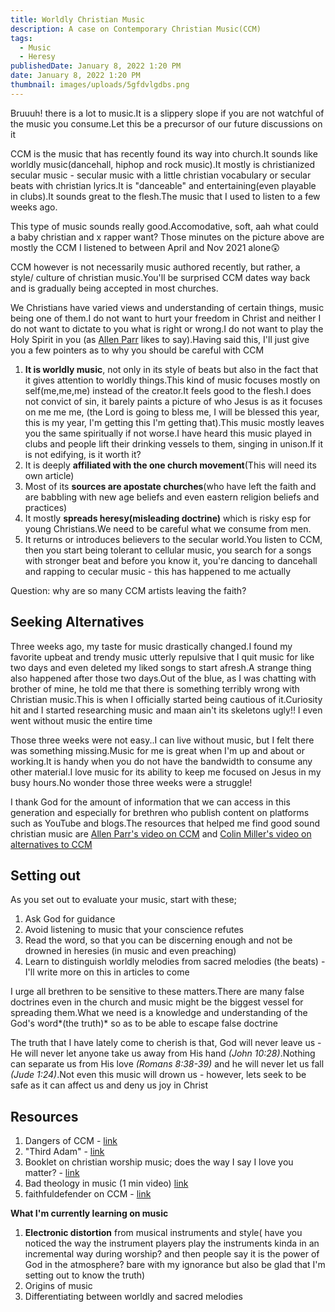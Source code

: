 ```yaml
---
title: Worldly Christian Music
description: A case on Contemporary Christian Music(CCM)
tags:
  - Music
  - Heresy
publishedDate: January 8, 2022 1:20 PM
date: January 8, 2022 1:20 PM
thumbnail: images/uploads/5gfdvlgdbs.png
---
```

Bruuuh! there is a lot to music.It is a slippery slope if you are not watchful of the music you consume.Let this be a precursor of our future discussions on it

CCM is the music that has recently found its way into church.It sounds like worldly music(dancehall, hiphop and rock music).It mostly is christianized  secular music - secular music with a little christian vocabulary or secular beats with christian lyrics.It is "danceable" and entertaining(even playable in clubs).It sounds great to the flesh.The music that I used to listen to a few weeks ago.

This type of music sounds really good.Accomodative, soft, aah what could a baby christian and x rapper want? Those minutes on the picture above are mostly the CCM  I listened to between April and Nov 2021 alone😲

CCM  however is not necessarily music authored recently, but rather, a style/ culture of christian music.You'll be surprised CCM dates way back and is  gradually being accepted in most churches.

We Christians have varied views and understanding of certain things, music being one of them.I do not want to hurt your freedom in Christ and neither I do not want to dictate to you what is right or wrong.I do not want to play the Holy Spirit in you (as [Allen Parr](https://www.youtube.com/user/thebeatagp) likes to say).Having said this, I'll just give you a few pointers as to why you should be careful with CCM

1. **It is worldly music**, not only in its style of beats but also in the fact that it gives attention to worldly things.This kind of music focuses mostly on self(me,me,me) instead of the creator.It feels good to the flesh.I does not convict of sin, it barely  paints a picture of who Jesus is as it focuses on me me me, (the Lord is going to bless me, I will be blessed this year, this is my year, I'm getting this I'm getting that).This music mostly leaves you the same spiritually if not worse.I have heard this music played in clubs and people lift their drinking vessels to them, singing in unison.If it is not edifying, is it worth it?
2. It is deeply **affiliated with the one church movement**(This will need its own article)
3. Most of its **sources are apostate churches**(who have left the faith and are babbling with new age beliefs and even eastern religion beliefs and practices)
4. It mostly **spreads heresy(misleading doctrine)** which is risky esp for young Christians.We need to be careful what we consume from men.
5. It returns or introduces believers to the secular world.You listen to CCM, then you start being tolerant to cellular music, you search for a songs with stronger beat and before you know it, you're dancing to dancehall and rapping to cecular music -  this has happened to me actually

Question: why are so many CCM artists leaving the faith?

## Seeking Alternatives

Three weeks ago, my taste for music drastically changed.I found my favorite upbeat and trendy music utterly repulsive that I quit music for like two days and  even deleted my liked songs to start afresh.A strange thing also happened after those two days.Out of the blue, as I was chatting with brother of mine,  he told me that there is something terribly wrong with Christian music.This is when I officially started being cautious of it.Curiosity hit and I started researching music and maan ain't its skeletons ugly!! I even went without music the entire time

Those three weeks were not easy..I can live without music, but I felt there was something missing.Music for me is great when I'm up and about or working.It is handy when you do not have the bandwidth to consume any other material.I love music for its ability to keep me focused on Jesus in my busy hours.No wonder those three weeks were a struggle!

I thank God for the amount of information that we can access in this generation and especially for brethren who publish content on platforms such as YouTube and blogs.The resources that helped me find good sound christian music are [Allen Parr's video on CCM](https://www.youtube.com/watch?v=wi4RADE4zL0) and [Colin Miller's video on alternatives to CCM](https://www.youtube.com/watch?v=iI1ZApuG2Io)

## Setting out

As you set out to evaluate your music, start with these;

1. Ask God for guidance
2. Avoid listening to music that your conscience refutes
3. Read the word, so that you can be discerning enough and not be drowned in heresies (in music and even preaching)
4. Learn to distinguish worldly melodies from sacred melodies (the beats) - I'll write more on this in articles to come

I urge all brethren to be sensitive to these matters.There are many false doctrines even in the church and music might be the biggest vessel for spreading them.What we need is a knowledge and understanding of the God's word*(the truth)* so as to be able to escape false doctrine

The truth that I have lately come to cherish is that, God will never leave us - He will never let anyone take us away from His hand *(John 10:28)*.Nothing can separate us from His love *(Romans 8:38-39)* and he will never let us fall *(Jude 1:24)*.Not even this music will drown us  - however, lets seek to be safe as it can affect us  and deny us joy in Christ

## Resources

1. Dangers of CCM - [link](https://www.youtube.com/playlist?list=PLfiFUjkQFWzd8Nv3dSsezYviSvEHb1r2e)
2. "Third Adam" - [link](https://www.youtube.com/watch?v=pc7C0ZxDWUA&list=PLYltRndgBlAu-bP_2dLU24Ag-3SkrBHTe&index=4)
3. Booklet on christian worship music; does the way I say I love you matter? - [link](http://www.e-hope4all.info/media-eng/MusicAndWorshipWeb.pdf)
4. Bad theology in music (1 min video) [link](https://youtu.be/VAw_TQx-7rM)
5. faithfuldefender on CCM - [link](https://www.youtube.com/watch?v=BYX3N50Pj7w)

**What I'm currently learning on music**

1. **Electronic distortion** from musical instruments and style( have you noticed the way the instrument players play the instruments kinda in an incremental way during worship? and then people say it is the power of God in the atmosphere? bare with my ignorance but also be glad that I'm setting out to know the truth)
2. Origins of music
3. Differentiating between worldly and sacred melodies